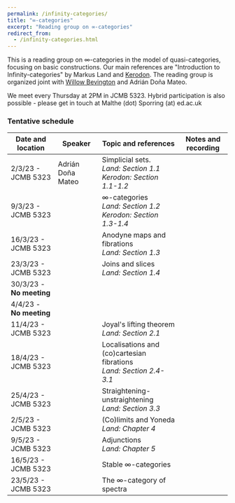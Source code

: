 ```yaml
---
permalink: /infinity-categories/
title: "∞-categories"
excerpt: "Reading group on ∞-categories"
redirect_from: 
  - /infinity-categories.html
---
```

<style>
ul.no-bullets {
  list-style-type: none;
}
</style>
This is a reading group on ∞-categories in the model of quasi-categories, focusing on basic constructions. Our main references are "Introduction to Infinity-categories" by Markus Land and [Kerodon](https://kerodon.net/). The reading group is organized joint with [Willow Bevington](https://capnjackbevs.github.io/) and Adrián Doña Mateo.

We meet every Thursday at 2PM in JCMB 5323. Hybrid participation is also possible - please get in touch at Malthe (dot) Sporring (at) ed.ac.uk

### Tentative schedule

| **Date** and location    | **Speaker**       | **Topic** and references                                     | **Notes** and recording |
| ------------------------ | ----------------- | ------------------------------------------------------------ | ----------------------- |
| 2/3/23 - JCMB 5323       | Adrián Doña Mateo | Simplicial sets.<br />*Land: Section 1.1*<br />*Kerodon: Section 1.1-1.2* |                         |
| 9/3/23 - JCMB 5323       |                   | ∞-categories<br />*Land: Section 1.2*<br />*Kerodon: Section 1.3-1.4* |                         |
| 16/3/23 - JCMB 5323      |                   | Anodyne maps and fibrations<br />*Land: Section 1.3*         |                         |
| 23/3/23 - JCMB 5323      |                   | Joins and slices<br />*Land: Section 1.4*                    |                         |
| 30/3/23 - **No meeting** |                   |                                                              |                         |
| 4/4/23 - **No meeting**  |                   |                                                              |                         |
| 11/4/23 - JCMB 5323      |                   | Joyal's lifting theorem<br />*Land: Section 2.1*             |                         |
| 18/4/23 - JCMB 5323      |                   | Localisations and (co)cartesian fibrations<br />*Land: Section 2.4-3.1* |                         |
| 25/4/23 - JCMB 5323      |                   | Straightening-unstraightening<br />*Land: Section 3.3*       |                         |
| 2/5/23 - JCMB 5323       |                   | (Co)limits and Yoneda<br />*Land: Chapter 4*                 |                         |
| 9/5/23 - JCMB 5323       |                   | Adjunctions<br />*Land: Chapter 5*                           |                         |
| 16/5/23 - JCMB 5323      |                   | Stable ∞-categories                                          |                         |
| 23/5/23 - JCMB 5323      |                   | The ∞-category of spectra                                    |                         |

